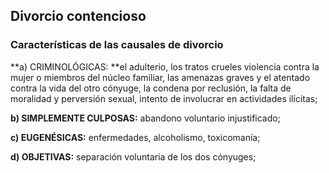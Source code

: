 ## Divorcio contencioso

### Características de las causales de divorcio
**a) CRIMINOLÓGICAS: **el adulterio, los tratos crueles violencia contra la mujer o miembros del núcleo familiar, las amenazas graves y el atentado contra la vida del otro cónyuge, la condena por reclusión, la falta de moralidad y perversión sexual, intento de involucrar en actividades ilícitas;

**b) SIMPLEMENTE CULPOSAS:** abandono voluntario injustificado;

**c) EUGENÉSICAS:** enfermedades, alcoholismo, toxicomanía;

**d) OBJETIVAS:** separación voluntaria de los dos cónyuges;


